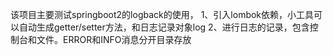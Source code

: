 该项目主要测试springboot2的logback的使用，
1、引入lombok依赖，小工具可以自动生成getter/setter方法，和日志记录对象log
2、进行日志的记录，包含控制台和文件。ERROR和INFO消息分开目录存放